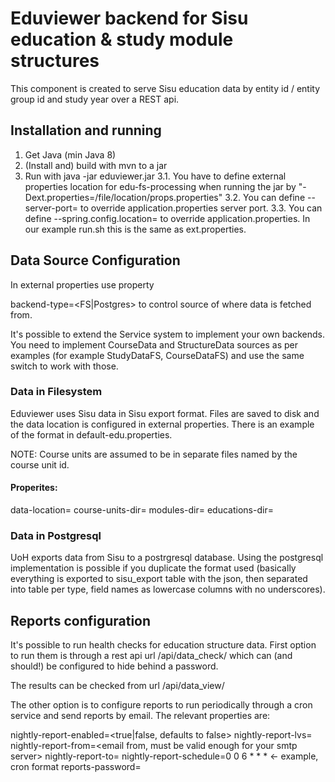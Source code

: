 # Eduviewer backend for Sisu education & study module structures

This component is created to serve Sisu education data by entity id / entity group id and study year over a REST api.

## Installation and running

1. Get Java (min Java 8)
2. (Install and) build with mvn to a jar
3. Run with java -jar eduviewer.jar
3.1. You have to define external properties location for edu-fs-processing when running the jar by "-Dext.properties=/file/location/props.properties"
3.2. You can define --server-port=<portnumber> to override application.properties server port.
3.3. You can define --spring.config.location=<file-path> to override application.properties. In our example run.sh this is the same as ext.properties.

## Data Source Configuration

In external properties use property

backend-type=<FS|Postgres> to control source of where data is fetched from.

It's possible to extend the Service system to implement your own backends. You need to implement CourseData and StructureData sources
as per examples (for example StudyDataFS, CourseDataFS) and use the same switch to work with those.

### Data in Filesystem

Eduviewer uses Sisu data in Sisu export format. Files are saved to disk and the data location is configured in external properties.
There is an example of the format in default-edu.properties.

NOTE: Course units are assumed to be in separate files named by the course unit id.

#### Properites:

data-location=<Overall data location>
course-units-dir=<Course-units-directory>
modules-dir=<Modules directory>
educations-dir=<Educations directory>

### Data in Postgresql

UoH exports data from Sisu to a postrgresql database. Using the postgresql implementation is possible if you
duplicate the format used (basically everything is exported to sisu_export table with the json, then separated into
table per type, field names as lowercase columns with no underscores).


## Reports configuration

It's possible to run health checks for education structure data. First option to run them is through a rest api url /api/data_check/<lv>
which can (and should!) be configured to hide behind a password.

The results can be checked from url /api/data_view/

The other option is to configure reports to run periodically through a cron service and send reports by
email. The relevant properties are:

nightly-report-enabled=<true|false, defaults to false>
nightly-report-lvs=<default lvs with comma separation>
nightly-report-from=<email from, must be valid enough for your smtp server>
nightly-report-to=<email to>
nightly-report-schedule=0 0 6 * * * <- example, cron format
reports-password=<password>



